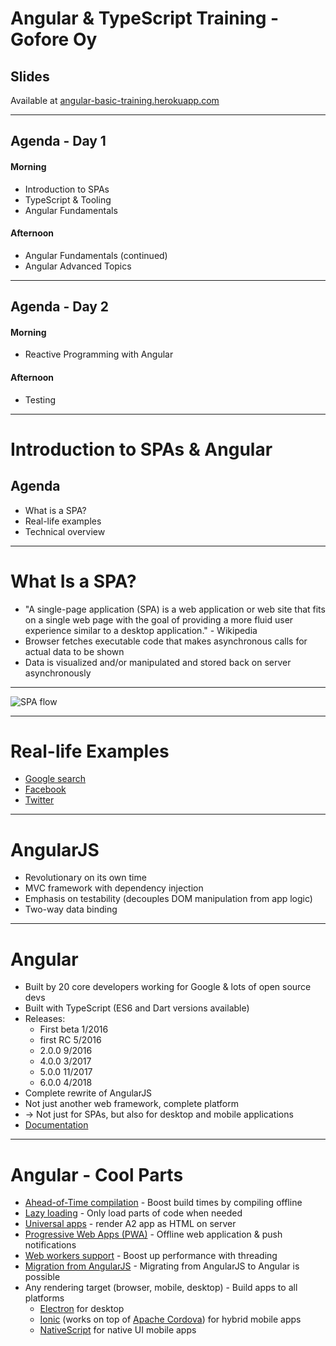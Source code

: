 # Angular & TypeScript Training - Gofore Oy

## Slides
Available at [angular-basic-training.herokuapp.com](http://angular-basic-training.herokuapp.com/)

---

## Agenda - Day 1
#### Morning
- Introduction to SPAs
- TypeScript & Tooling
- Angular Fundamentals

#### Afternoon
- Angular Fundamentals (continued)
- Angular Advanced Topics

---

## Agenda - Day 2
#### Morning
- Reactive Programming with Angular

#### Afternoon
- Testing

---

# Introduction to SPAs & Angular

## Agenda
- What is a SPA?
- Real-life examples
- Technical overview

---

# What Is a SPA?
- "A single-page application (SPA) is a web application or web site that fits on a single web page with the goal of providing a more fluid user experience similar to a desktop application." - Wikipedia
- Browser fetches executable code that makes asynchronous calls for actual data to be shown
- Data is visualized and/or manipulated and stored back on server asynchronously

---

![SPA flow](spa-intro/spa-flow.png "SPA flow")

---

# Real-life Examples
- [Google search](http://www.google.com)
- [Facebook](http://facebook.com)
- [Twitter](http://twitter.com)

---

# AngularJS
- Revolutionary on its own time
- MVC framework with dependency injection
- Emphasis on testability (decouples DOM manipulation from app logic)
- Two-way data binding

---

# Angular
- Built by 20 core developers working for Google & lots of open source devs
- Built with TypeScript (ES6 and Dart versions available)
- Releases:
    - First beta 1/2016
    - first RC 5/2016
    - 2.0.0 9/2016 
    - 4.0.0 3/2017
    - 5.0.0 11/2017
    - 6.0.0 4/2018
- Complete rewrite of AngularJS
- Not just another web framework, complete platform
- -> Not just for SPAs, but also for desktop and mobile applications
- [Documentation](https://angular.io/docs/ts/latest/api/)

---

# Angular - Cool Parts
- [Ahead-of-Time compilation](https://angular.io/docs/ts/latest/cookbook/aot-compiler.html) - Boost build times by compiling offline
- [Lazy loading](http://angularjs.blogspot.fi/2016/08/angular-2-rc5-ngmodules-lazy-loading.html) - Only load parts of code when needed
- [Universal apps](https://github.com/angular/universal) - render A2 app as HTML on server
- [Progressive Web Apps (PWA)](https://mobile.angular.io/) - Offline web application & push notifications
- [Web workers support](https://angular.io/docs/ts/latest/api/#!?apiFilter=worker) - Boost up performance with threading
- [Migration from AngularJS](https://angular.io/docs/ts/latest/guide/upgrade.html) - Migrating from AngularJS to Angular is possible
- Any rendering target (browser, mobile, desktop) - Build apps to all platforms
  - [Electron](http://electron.atom.io/) for desktop
  - [Ionic](https://ionicframework.com/docs/) (works on top of [Apache Cordova](https://cordova.apache.org/)) for hybrid mobile apps
  - [NativeScript](https://www.nativescript.org/) for native UI mobile apps

